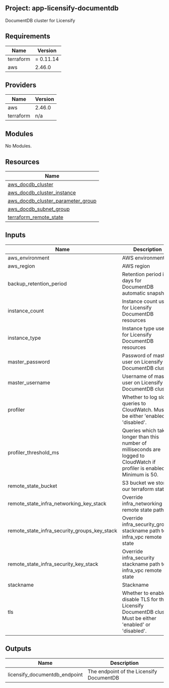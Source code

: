 ## Project: app-licensify-documentdb

DocumentDB cluster for Licensify

## Requirements

| Name | Version |
|------|---------|
| terraform | = 0.11.14 |
| aws | 2.46.0 |

## Providers

| Name | Version |
|------|---------|
| aws | 2.46.0 |
| terraform | n/a |

## Modules

No Modules.

## Resources

| Name |
|------|
| [aws_docdb_cluster](https://registry.terraform.io/providers/hashicorp/aws/2.46.0/docs/resources/docdb_cluster) |
| [aws_docdb_cluster_instance](https://registry.terraform.io/providers/hashicorp/aws/2.46.0/docs/resources/docdb_cluster_instance) |
| [aws_docdb_cluster_parameter_group](https://registry.terraform.io/providers/hashicorp/aws/2.46.0/docs/resources/docdb_cluster_parameter_group) |
| [aws_docdb_subnet_group](https://registry.terraform.io/providers/hashicorp/aws/2.46.0/docs/resources/docdb_subnet_group) |
| [terraform_remote_state](https://registry.terraform.io/providers/hashicorp/terraform/latest/docs/data-sources/remote_state) |

## Inputs

| Name | Description | Type | Default | Required |
|------|-------------|------|---------|:--------:|
| aws\_environment | AWS environment | `string` | n/a | yes |
| aws\_region | AWS region | `string` | `"eu-west-1"` | no |
| backup\_retention\_period | Retention period in days for DocumentDB automatic snapshots | `string` | `"1"` | no |
| instance\_count | Instance count used for Licensify DocumentDB resources | `string` | `"3"` | no |
| instance\_type | Instance type used for Licensify DocumentDB resources | `string` | `"db.r5.large"` | no |
| master\_password | Password of master user on Licensify DocumentDB cluster | `string` | n/a | yes |
| master\_username | Username of master user on Licensify DocumentDB cluster | `string` | n/a | yes |
| profiler | Whether to log slow queries to CloudWatch. Must be either 'enabled' or 'disabled'. | `string` | `"enabled"` | no |
| profiler\_threshold\_ms | Queries which take longer than this number of milliseconds are logged to CloudWatch if profiler is enabled. Minimum is 50. | `string` | `"300"` | no |
| remote\_state\_bucket | S3 bucket we store our terraform state in | `string` | n/a | yes |
| remote\_state\_infra\_networking\_key\_stack | Override infra\_networking remote state path | `string` | `""` | no |
| remote\_state\_infra\_security\_groups\_key\_stack | Override infra\_security\_groups stackname path to infra\_vpc remote state | `string` | `""` | no |
| remote\_state\_infra\_security\_key\_stack | Override infra\_security stackname path to infra\_vpc remote state | `string` | `""` | no |
| stackname | Stackname | `string` | n/a | yes |
| tls | Whether to enable or disable TLS for the Licensify DocumentDB cluster. Must be either 'enabled' or 'disabled'. | `string` | `"enabled"` | no |

## Outputs

| Name | Description |
|------|-------------|
| licensify\_documentdb\_endpoint | The endpoint of the Licensify DocumentDB |

